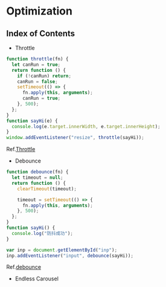 # Optimization

## Index of Contents

- Throttle

```js
function throttle(fn) {
  let canRun = true;
  return function () {
    if (!canRun) return;
    canRun = false;
    setTimeout(() => {
      fn.apply(this, arguments);
      canRun = true;
    }, 500);
  };
}
function sayHi(e) {
  console.log(e.target.innerWidth, e.target.innerHeight);
}
window.addEventListener("resize", throttle(sayHi));
```

Ref.[Throttle](https://github.com/Advanced-Frontend/Daily-Interview-Question/issues/5)

- Debounce

```js
function debounce(fn) {
  let timeout = null;
  return function () {
    clearTimeout(timeout);

    timeout = setTimeout(() => {
      fn.apply(this, arguments);
    }, 500);
  };
}
function sayHi() {
  console.log("防抖成功");
}

var inp = document.getElementById("inp");
inp.addEventListener("input", debounce(sayHi));
```

Ref.[debounce](https://github.com/Advanced-Frontend/Daily-Interview-Question/issues/5)

- Endless Carousel
